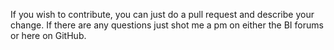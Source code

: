 If you wish to contribute, you can just do a pull request and describe your change. If there are any questions just shot me a pm on either the BI forums or here on GitHub.

